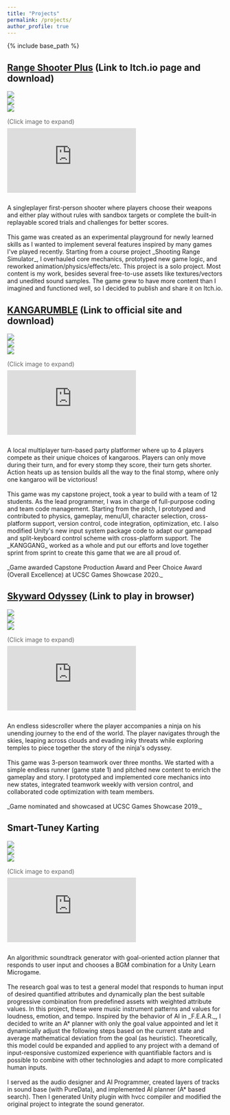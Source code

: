 ```yaml
---
title: "Projects"
permalink: /projects/
author_profile: true
---
```


{% include base_path %}


## [Range Shooter Plus](https://ccd729.itch.io/range-shooter-plus) (Link to Itch.io page and download)

<div style="margin-bottom: 0.2rem">
  <style scoped>
    #img-list {
      display: flex;
      gap: 0.5rem;
      width: 100%;
    }

    @media (max-width: 924px) {
      #img-list {
        flex-wrap: wrap;
      }
    }
  </style>
  <div id="img-list1">
    <div style="flex-grow: 1">
      <a data-fslightbox="gallery" href="/images/project-screenshot-1-1.png">
        <img src="/images/project-screenshot-1-1.png" />
      </a>
    </div>
    <div style="flex-grow: 1">
      <a data-fslightbox="gallery" href="/images/project-screenshot-1-2.png">
        <img src="/images/project-screenshot-1-2.png" />
      </a>
    </div>
    <div style="flex-grow: 1">
      <a data-fslightbox="gallery" href="/images/project-screenshot-1-3.png">
        <img src="/images/project-screenshot-1-3.png" />
      </a>
    </div>
  </div>
</div>
<p style="color: rgb(100, 100, 100); margin-bottom: 0.4rem;">(Click image to expand)</p>
<div style="max-width: 560px; margin-bottom: 0.6rem;"><iframe src="https://www.youtube.com/embed/byxF5zNNaDE" title="YouTube video player" frameborder="0" allow="accelerometer; autoplay; clipboard-write; encrypted-media; gyroscope; picture-in-picture" allowfullscreen></iframe></div>
<br>
A singleplayer first-person shooter where players choose their weapons and either play without rules with sandbox targets or complete the built-in replayable scored trials and challenges for better scores. 
<br><br>
This game was created as an experimental playground for newly learned skills as I wanted to implement several features inspired by many games I've played recently. Starting from a course project _Shooting Range Simulator_, I overhauled core mechanics, prototyped new game logic, and reworked animation/physics/effects/etc. This project is a solo project. Most content is my work, besides several free-to-use assets like textures/vectors and unedited sound samples. The game grew to have more content than I imagined and functioned well, so I decided to publish and share it on Itch.io.


## [KANGARUMBLE](https://www.kangarumble.com/) (Link to official site and download)

<div style="margin-bottom: 0.2rem">
  <style scoped>
    #img-list {
      display: flex;
      gap: 0.5rem;
      width: 100%;
    }

    @media (max-width: 924px) {
      #img-list {
        flex-wrap: wrap;
      }
    }
  </style>
  <div id="img-list2">
    <div style="flex-grow: 1">
      <a data-fslightbox="gallery" href="/images/project-screenshot-2-1.png">
        <img src="/images/project-screenshot-2-1.png" />
      </a>
    </div>
    <div style="flex-grow: 1">
      <a data-fslightbox="gallery" href="/images/project-screenshot-2-2.png">
        <img src="/images/project-screenshot-2-2.png" />
      </a>
    </div>
    <div style="flex-grow: 1">
      <a data-fslightbox="gallery" href="/images/project-screenshot-2-3.png">
        <img src="/images/project-screenshot-2-3.png" />
      </a>
    </div>
  </div>
</div>
<p style="color: rgb(100, 100, 100); margin-bottom: 0.4rem;">(Click image to expand)</p>
<div style="max-width: 560px; margin-bottom: 0.6rem;"><iframe src="https://www.youtube.com/embed/bO-pFA_Xl3I" title="YouTube video player" frameborder="0" allow="accelerometer; autoplay; clipboard-write; encrypted-media; gyroscope; picture-in-picture" allowfullscreen></iframe></div>
<br>
A local multiplayer turn-based party platformer where up to 4 players compete as their unique choices of kangaroos. Players can only move during their turn, and for every stomp they score, their turn gets shorter. Action heats up as tension builds all the way to the final stomp, where only one kangaroo will be victorious!
<br><br>
This game was my capstone project, took a year to build with a team of 12 students. As the lead programmer, I was in charge of full-purpose coding and team code management. Starting from the pitch, I prototyped and contributed to physics, gameplay, menu/UI, character selection, cross-platform support, version control, code integration, optimization, etc. I also modified Unity's new input system package code to adapt our gamepad and split-keyboard control scheme with cross-platform support. The _KANGGANG_ worked as a whole and put our efforts and love together sprint from sprint to create this game that we are all proud of.
<br><br>
_Game awarded Capstone Production Award and Peer Choice Award (Overall Excellence) at UCSC Games Showcase 2020._


## [Skyward Odyssey](https://hpaing.itch.io/skyward-odyssey) (Link to play in browser)

<div style="margin-bottom: 0.2rem">
  <style scoped>
    #img-list {
      display: flex;
      gap: 0.5rem;
      width: 100%;
    }

    @media (max-width: 924px) {
      #img-list {
        flex-wrap: wrap;
      }
    }
  </style>
  <div id="img-list3">
    <div style="flex-grow: 1">
      <a data-fslightbox="gallery" href="/images/project-screenshot-3-1.png">
        <img src="/images/project-screenshot-3-1.png" />
      </a>
    </div>
    <div style="flex-grow: 1">
      <a data-fslightbox="gallery" href="/images/project-screenshot-3-2.png">
        <img src="/images/project-screenshot-3-2.png" />
      </a>
    </div>
    <div style="flex-grow: 1">
      <a data-fslightbox="gallery" href="/images/project-screenshot-3-3.png">
        <img src="/images/project-screenshot-3-3.png" />
      </a>
    </div>
  </div>
</div>
<p style="color: rgb(100, 100, 100); margin-bottom: 0.4rem;">(Click image to expand)</p>
<div style="max-width: 560px; margin-bottom: 0.6rem;"><iframe src="https://www.youtube.com/embed/q5_rguiviks" title="YouTube video player" frameborder="0" allow="accelerometer; autoplay; clipboard-write; encrypted-media; gyroscope; picture-in-picture" allowfullscreen></iframe></div>
<br>
An endless sidescroller where the player accompanies a ninja on his unending journey to the end of the world. The player navigates through the skies, leaping across clouds and evading inky threats while exploring temples to piece together the story of the ninja's odyssey.
<br><br>
This game was 3-person teamwork over three months. We started with a simple endless runner (game state 1) and pitched new content to enrich the gameplay and story. I prototyped and implemented core mechanics into new states, integrated teamwork weekly with version control, and collaborated code optimization with team members.
<br><br>
_Game nominated and showcased at UCSC Games Showcase 2019._

## Smart-Tuney Karting

<div style="margin-bottom: 0.2rem">
  <style scoped>
    #img-list {
      display: flex;
      gap: 0.5rem;
      width: 100%;
    }

    @media (max-width: 924px) {
      #img-list {
        flex-wrap: wrap;
      }
    }
  </style>
  <div id="img-list4">
    <div style="flex-grow: 1">
      <a data-fslightbox="gallery" href="/images/project-screenshot-4-1.png">
        <img src="/images/project-screenshot-4-1.png" />
      </a>
    </div>
    <div style="flex-grow: 1">
      <a data-fslightbox="gallery" href="/images/project-screenshot-4-2.png">
        <img src="/images/project-screenshot-4-2.png" />
      </a>
    </div>
    <div style="flex-grow: 1">
      <a data-fslightbox="gallery" href="/images/project-screenshot-4-3.png">
        <img src="/images/project-screenshot-4-3.png" />
      </a>
    </div>
  </div>
</div>
<p style="color: rgb(100, 100, 100); margin-bottom: 0.4rem;">(Click image to expand)</p>
<div style="max-width: 560px; margin-bottom: 0.6rem;"><iframe src="https://www.youtube.com/embed/LeObdbd_d5o" title="YouTube video player" frameborder="0" allow="accelerometer; autoplay; clipboard-write; encrypted-media; gyroscope; picture-in-picture" allowfullscreen></iframe></div>
<br>
An algorithmic soundtrack generator with goal-oriented action planner that responds to user input and chooses a BGM combination for a Unity Learn Microgame.
<br><br>
The research goal was to test a general model that responds to human input of desired quantified attributes and dynamically plan the best suitable progressive combination from predefined assets with weighted attribute values. In this project, these were music instrument patterns and values for loudness, emotion, and tempo. Inspired by the behavior of AI in _F.E.A.R._, I decided to write an A* planner with only the goal value appointed and let it dynamically adjust the following steps based on the current state and average mathematical deviation from the goal (as heuristic). Theoretically, this model could be expanded and applied to any project with a demand of input-responsive customized experience with quantifiable factors and is possible to combine with other technologies and adapt to more complicated human inputs.
<br><br>
I served as the audio designer and AI Programmer, created layers of tracks in sound base (with PureData), and implemented AI planner (A* based search). Then I generated Unity plugin with hvcc compiler and modified the original project to integrate the sound generator.


<script src="https://cdn.jsdelivr.net/npm/fslightbox@3.3.1/index.js"></script>
